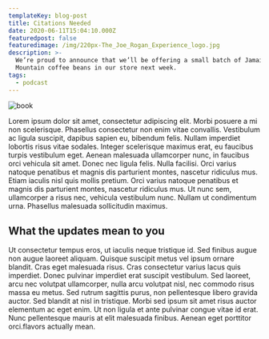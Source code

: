 ```yaml
---
templateKey: blog-post
title: Citations Needed
date: 2020-06-11T15:04:10.000Z
featuredpost: false
featuredimage: /img/220px-The_Joe_Rogan_Experience_logo.jpg
description: >-
  We’re proud to announce that we’ll be offering a small batch of Jamaica Blue
  Mountain coffee beans in our store next week.
tags:
  - podcast
---
```

![book](/img/220px-The_Joe_Rogan_Experience_logo.jpg)

Lorem ipsum dolor sit amet, consectetur adipiscing elit. Morbi posuere a mi non scelerisque. Phasellus consectetur non enim vitae convallis. Vestibulum ac ligula suscipit, dapibus sapien eu, bibendum felis. Nullam imperdiet lobortis risus vitae sodales. Integer scelerisque maximus erat, eu faucibus turpis vestibulum eget. Aenean malesuada ullamcorper nunc, in faucibus orci vehicula sit amet. Donec nec ligula felis. Nulla facilisi. Orci varius natoque penatibus et magnis dis parturient montes, nascetur ridiculus mus. Etiam iaculis nisl quis mollis pretium. Orci varius natoque penatibus et magnis dis parturient montes, nascetur ridiculus mus. Ut nunc sem, ullamcorper a risus nec, vehicula vestibulum nunc. Nullam ut condimentum urna. Phasellus malesuada sollicitudin maximus.



## What the updates mean to you

Ut consectetur tempus eros, ut iaculis neque tristique id. Sed finibus augue non augue laoreet aliquam. Quisque suscipit metus vel ipsum ornare blandit. Cras eget malesuada risus. Cras consectetur varius lacus quis imperdiet. Donec pulvinar imperdiet erat suscipit vestibulum. Sed laoreet, arcu nec volutpat ullamcorper, nulla arcu volutpat nisl, nec commodo risus massa eu metus. Sed rutrum sagittis purus, non pellentesque libero gravida auctor. Sed blandit at nisl in tristique. Morbi sed ipsum sit amet risus auctor elementum ac eget enim. Ut non ligula et ante pulvinar congue vitae id erat. Nunc pellentesque mauris at elit malesuada finibus. Aenean eget porttitor orci.flavors actually mean.